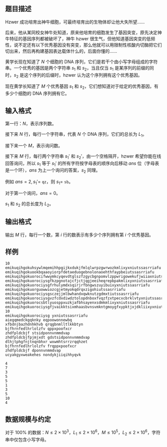 ## 题目描述

Hzwer 成功培育出神牛细胞，可最终培育出的生物体却让他大失所望......

后来，他从某同校女神牛处知道，原来他培育的细胞发生了基因突变，原先决定神牛特征的基因序列都被破坏了，神牛 hzwer 很生气，但他知道基因突变的低频性，说不定还有以下优秀基因没有突变，那么他就可以用限制性核酸内切酶把它们切出来，然后再构建基因表达载体什么的，后面你懂的......

黄学长现在知道了 $N$ 个细胞的 DNA 序列，它们是若干个由小写字母组成的字符串。一个优秀的基因是两个字符串 $s_1$ 和 $s_2$，当且仅当 $s_1$ 是某序列的前缀的同时，$s_2$ 是这个序列的后缀时，hzwer 认为这个序列拥有这个优秀基因。

现在黄学长知道了 $M$ 个优秀基因 $s_1$ 和 $s_2$，它们想知道对于给定的优秀基因，有多少个细胞的 DNA 序列拥有它。

## 输入格式

第一行：$N$，表示序列数。

接下来 $N$ 行，每行一个字符串，代表 $N$ 个 DNA 序列，它们的总长为 $L_1$。

接下来一个 $M$，表示询问数。

接下来 $M$ 行，每行两个字符串 $s_1'$ 和 $s_2'$，由一个空格隔开，hzwer 希望你能在线回答询问，所以 $s_1$ 等于 $s_1'$ 的所有字符按字母表的顺序向后移动 $ans$ 位（字母表是一个环），$ans$ 为上一个询问的答案，$s_2$ 同理。

例如 $ans=2,s_1'=$ `qz`，则 $s_1=$ `sb`。

对于第一个询问，$ans=0$。

$s_1$ 和 $s_2$ 的总长度为 $L_2$。

## 输出格式

输出 $M$ 行，每行一个数，第 $i$ 行的数表示有多少个序列拥有第 $i$ 个优秀基因。

## 样例
```input1
10
emikuqihgokuhsywlmqemihhpgijkxdukjfmlqlwrpzgwrwozkmlixyxniutssasrriafu
emikuqihgokuookbqaaoyiorpfdetaeduogebnolonaoehthfaypbeiutssasrriafu
emikuqihgokuorocifwwymkcyqevdtglszfzgycbgnpomvlzppwrigowekufjwiiaxniutssasrriafu
emikuqihgokuorociysgfkzpgnotajcfjctjqgjeeiheqrepbpakmlixyxniutssasrriafu
emikuqihgokuorociysgfrhulymdxsqirjrfbngwszuyibuixyxniutssasrriafu
emikuqihgokuorguowwiozcgjetmyokqdrqxzigohiutssasrriafu
emikuqihgokuorociysgsczejjmlbwhandxqwknutzgdmxtiutssasrriafu
emikuqihgokuorociysgvzfcdxdiwdztolopdnboxfvqzfzxtpecxcbrklvtyxniutssasrriafu
emikuqihgokuorocsbtlyuosppxuzkjafbhsayenxsdmkmlixyxniutssasrriafu
emikuqihgokuorociysgfjvaikktsixmhaasbvnsvmkntgmoygfxypktjxjdkliixyxniutssasrriafu
10
emikuqihgokuorociysg yxniutssasrriafu
aiegqmedckgqknky eqpoowonnewbq
xfbdnjbazhdnhkhvb qrqgbnmlltlkkbtyn
bjfhrnfedlhrlolzfv qppxpoofxcr
zhdfpldcbjf stsidponnvnmmdvap
zhdfpldcbjfpjmjxdt gdstsidponnvnmmdvap
dlhjtphgfnjtnqnbhxr wxwmhtsrrzrqqhzet
bjfhrnfedlhrlolzfv frqppxpoofxcr
zhdfpldcbjf dponnvnmmdvap
ucyakgyxweakehes nondykjiiqihhyqvk
```
```output1
4
7
3
5
5
1
3
5
10
4
```
## 数据规模与约定

对于 $100\%$ 的数据：$N\le 2\times 10^3$，$L_1\le 2\times 10^6$，$M\le 10^5$，$L_2\le 2\times 10^6$，字符串中仅包含小写字母。